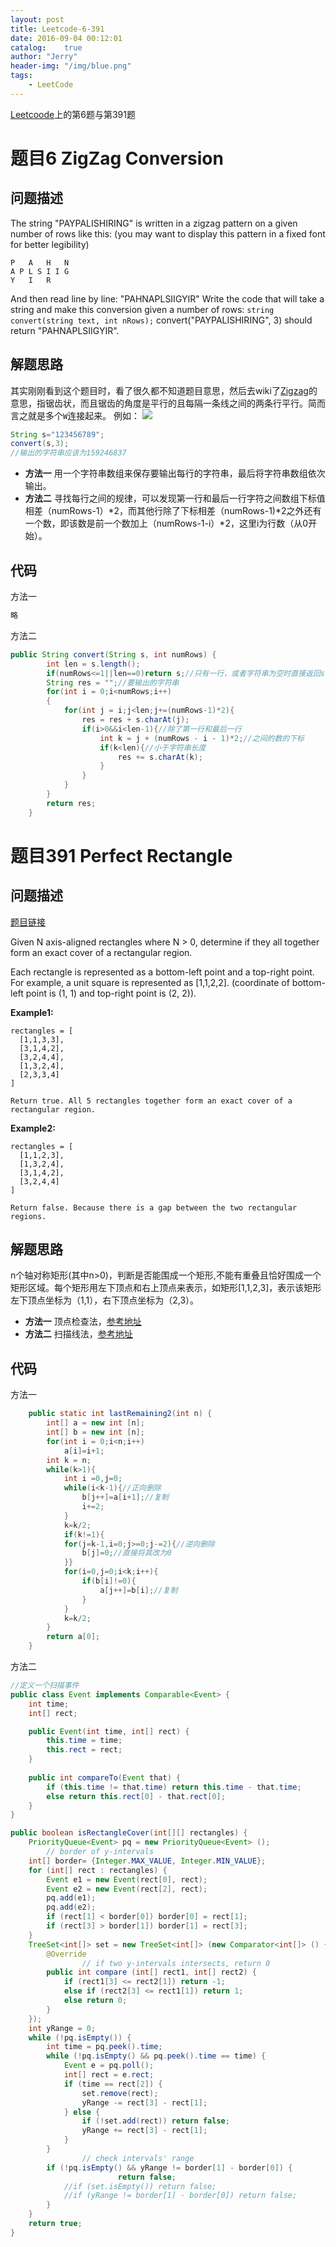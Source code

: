 ```yaml
---
layout: post
title: Leetcode-6-391
date: 2016-09-04 00:12:01
catalog:    true
author: "Jerry"
header-img: "/img/blue.png"
tags: 
    - LeetCode
---
```


[Leetcoode](https://leetcode.com/problemset/algorithms/)上的第6题与第391题

# 题目6 ZigZag Conversion
## 问题描述

The string "PAYPALISHIRING" is written in a zigzag pattern on a given number of rows like this: (you may want to display this pattern in a fixed font for better legibility)

```
P   A   H   N
A P L S I I G
Y   I   R
```

And then read line by line: "PAHNAPLSIIGYIR"
Write the code that will take a string and make this conversion given a number of rows:
`string convert(string text, int nRows);`
convert("PAYPALISHIRING", 3) should return "PAHNAPLSIIGYIR".

## 解题思路

其实刚刚看到这个题目时，看了很久都不知道题目意思，然后去wiki了[Zigzag](https://en.wikipedia.org/wiki/Zigzag)的意思，指锯齿状，而且锯齿的角度是平行的且每隔一条线之间的两条行平行。简而言之就是多个`W`连接起来。
例如：
![](img/leetcode6.png)

```java
String s="123456789";
convert(s,3);
//输出的字符串应该为159246837
```

* **方法一** 用一个字符串数组来保存要输出每行的字符串，最后将字符串数组依次输出。
* **方法二** 寻找每行之间的规律，可以发现第一行和最后一行字符之间数组下标值相差（numRows-1）\*2，而其他行除了下标相差（numRows-1)\*2之外还有一个数，即该数是前一个数加上（numRows-1-i）\*2，这里i为行数（从0开始）。

## 代码

方法一

```java
略
```

方法二

```java
public String convert(String s, int numRows) {
        int len = s.length();
        if(numRows<=1||len==0)return s;//只有一行，或者字符串为空时直接返回s
        String res = "";//要输出的字符串
        for(int i = 0;i<numRows;i++)
        {
            for(int j = i;j<len;j+=(numRows-1)*2){
                res = res + s.charAt(j);
                if(i>0&&i<len-1){//除了第一行和最后一行
                    int k = j + (numRows - i - 1)*2;//之间的数的下标
                    if(k<len){//小于字符串长度
                        res += s.charAt(k);
                    }
                }
            }
        }
        return res;
    }
```


# 题目391 Perfect Rectangle
## 问题描述

[题目链接](https://leetcode.com/contest/2/problems/perfect-rectangle/)

Given N axis-aligned rectangles where N > 0, determine if they all together form an exact cover of a rectangular region.

Each rectangle is represented as a bottom-left point and a top-right point. For example, a unit square is represented as [1,1,2,2]. (coordinate of bottom-left point is (1, 1) and top-right point is (2, 2)).

**Example1:**

```
rectangles = [
  [1,1,3,3],
  [3,1,4,2],
  [3,2,4,4],
  [1,3,2,4],
  [2,3,3,4]
]

Return true. All 5 rectangles together form an exact cover of a rectangular region.
```

**Example2:**

```
rectangles = [
  [1,1,2,3],
  [1,3,2,4],
  [3,1,4,2],
  [3,2,4,4]
]

Return false. Because there is a gap between the two rectangular regions.
```

## 解题思路

n个轴对称矩形(其中n>0)，判断是否能围成一个矩形,不能有重叠且恰好围成一个矩形区域。每个矩形用左下顶点和右上顶点来表示，如矩形[1,1,2,3]，表示该矩形左下顶点坐标为（1,1），右下顶点坐标为（2,3）。

* **方法一**  顶点检查法，[参考地址](https://discuss.leetcode.com/topic/55923/o-n-solution-by-counting-corners-with-detailed-explaination/2)
* **方法二**  扫描线法，[参考地址](https://discuss.leetcode.com/topic/55944/o-n-log-n-sweep-line-solution)
## 代码

方法一

```java
    public static int lastRemaining2(int n) {
        int[] a = new int [n];
        int[] b = new int [n];
        for(int i = 0;i<n;i++)
            a[i]=i+1;
        int k = n;
        while(k>1){
            int i =0,j=0;
            while(i<k-1){//正向删除
                b[j++]=a[i+1];//复制
                i+=2;
            }
            k=k/2;
            if(k!=1){
            for(j=k-1,i=0;j>=0;j-=2){//逆向删除
                b[j]=0;//直接将其改为0
            }}
            for(i=0,j=0;i<k;i++){
                if(b[i]!=0){
                    a[j++]=b[i];//复制
                }
            }
            k=k/2;
        }
        return a[0];
    }
```

方法二


```java
//定义一个扫描事件
public class Event implements Comparable<Event> {
	int time;
	int[] rect;

	public Event(int time, int[] rect) {
		this.time = time;
		this.rect = rect;
	}
	
	public int compareTo(Event that) {
		if (this.time != that.time) return this.time - that.time;
		else return this.rect[0] - that.rect[0];
	}
}

public boolean isRectangleCover(int[][] rectangles) {
	PriorityQueue<Event> pq = new PriorityQueue<Event> ();
        // border of y-intervals
	int[] border= {Integer.MAX_VALUE, Integer.MIN_VALUE};
	for (int[] rect : rectangles) {
		Event e1 = new Event(rect[0], rect);
		Event e2 = new Event(rect[2], rect);
		pq.add(e1);
		pq.add(e2);
		if (rect[1] < border[0]) border[0] = rect[1];
		if (rect[3] > border[1]) border[1] = rect[3];
	}
	TreeSet<int[]> set = new TreeSet<int[]> (new Comparator<int[]> () {
		@Override
                // if two y-intervals intersects, return 0
		public int compare (int[] rect1, int[] rect2) {
			if (rect1[3] <= rect2[1]) return -1;
			else if (rect2[3] <= rect1[1]) return 1;
			else return 0;
		}
	});
	int yRange = 0;
	while (!pq.isEmpty()) {
		int time = pq.peek().time;
		while (!pq.isEmpty() && pq.peek().time == time) {
			Event e = pq.poll();
			int[] rect = e.rect;
			if (time == rect[2]) {
				set.remove(rect);
				yRange -= rect[3] - rect[1];
			} else {
				if (!set.add(rect)) return false;
				yRange += rect[3] - rect[1];
			}
		}
                // check intervals' range
		if (!pq.isEmpty() && yRange != border[1] - border[0]) {
                        return false;
			//if (set.isEmpty()) return false;
			//if (yRange != border[1] - border[0]) return false;
		}
	}
	return true;
}
```

